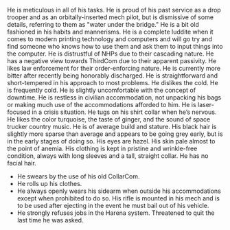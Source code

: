 He is meticulous in all of his tasks. He is proud of his past service as a drop trooper and as an orbitally-inserted mech pilot, but is dismissive of some details, referring to them as "water under the bridge." He is a bit old fashioned in his habits and mannerisms. He is a complete luddite when it comes to modern printing technology and computers and will go try and find someone who knows how to use them and ask them to input things into the computer. He is distrustful of NHPs due to their cascading nature. He has a negative view towards ThirdCom due to their apparent passivity. He likes law enforcement for their order-enforcing nature. He is currently more bitter after recently being honorably discharged. He is straightforward and short-tempered in his approach to most problems. He dislikes the cold. He is frequently cold. He is slightly uncomfortable with the concept of downtime. He is restless in civilian accommodation, not unpacking his bags or making much use of the accommodations afforded to him. He is laser-focused in a crisis situation. He tugs on his shirt collar when he’s nervous.
He likes the color turquoise, the taste of ginger, and the sound of space trucker country music.
He is of average build and stature. His black hair is slightly more sparse than average and appears to be going grey early, but is in the early stages of doing so. His eyes are hazel. His skin pale almost to the point of anemia. His clothing is kept in pristine and wrinkle-free condition, always with long sleeves and a tall, straight collar. He has no facial hair.

- He swears by the use of his old CollarCom.
- He rolls up his clothes.
- He always openly wears his sidearm when outside his accommodations except when prohibited to do so. His rifle is mounted in his mech and is to be used after ejecting in the event he must bail out of his vehicle.
- He strongly refuses jobs in the Harena system. Threatened to quit the last time he was asked.
